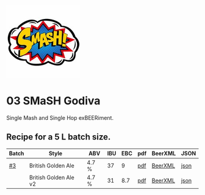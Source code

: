 ![logo](./03_SMaSH_Godiva.jpeg)

# 03 SMaSH Godiva

Single Mash and Single Hop exBEERiment.

## Recipe for a 5 L batch size.

| Batch | Style | ABV | IBU | EBC | pdf | BeerXML | JSON |
|-------|-------|-----|-----|-----|-----|---------|------|
| [#3](../../batches/batch_3/README.md) | British Golden Ale | 4.7 % | 37 | 9 | [pdf](./03_SMaSH_Godiva.pdf) | [BeerXML](./03_SMaSH_Godiva.xml) | [json](./03_SMaSH_Godiva.json) |
| | British Golden Ale v2 | 4.7 % | 31 | 8.7 | [pdf](./03_SMaSH_Godiva_v2.pdf) | [BeerXML](./03_SMaSH_Godiva_v2.xml) | [json](./03_SMaSH_Godiva_v2.json) |
